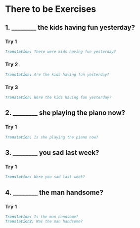 # There to be Exercises

## 1. ________ the kids having fun yesterday?

### Try 1

```markdown
Translation: There were kids having fun yesterday?
```

### Try 2

```markdown
Translation: Are the kids having fun yesterday?
```

### Try 3

```markdown
Translation: Were the kids having fun yesterday?
```

## 2. ________ she playing the piano now?

### Try 1

```markdown
Translation: Is she playing the piano now?
```

## 3. ________ you sad last week?

### Try 1

```markdown
Translation: Were you sad last week?
```

## 4. ________ the man handsome?

### Try 1

```markdown
Translation: Is the man handsome?
Translation2: Was the man handsome?
```
